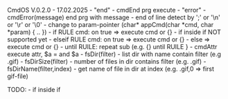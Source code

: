 
CmdOS V.0.2.0 - 17.02.2025
    - "end" - cmdEnd prg execute
	- "error" - cmdError(message) end prg with message
	- end of line detect by ';' or '\n' or '\r' or '\0'
	- change to param-pointer (char* appCmd(char *cmd, char *param) { .. })
	- if RULE cmd: on true => execute cmd or {}
		- if inside if NOT supported yet
	- elseif RULE cmd: on true => execute cmd or {}
	- else => execute cmd or {}
	- until RUILE:  repeat sub (e.g. {} until RUILE }
	- cmdAttr execute attr, $a = and $a 
	- fsDir(filter) - list dir with name contain filter (e.g .gif)
	- fsDirSize(filter) - number of files in dir contains filter (e.g. .gif)
	- fsDirName(filter,index) - get name of file in dir at index (e.g. .gif,0 => first gif-file)
	
TODO:
	- if inside if
